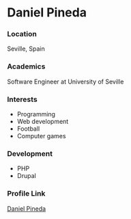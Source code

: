 # Daniel Pineda

### Location

Seville, Spain

### Academics

Software Engineer at University of Seville

### Interests

- Programming
- Web development
- Football
- Computer games

### Development

- PHP
- Drupal

### Profile Link

[Daniel Pineda](https://github.com/dapineda)
